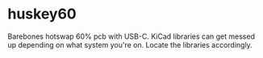 # huskey60
Barebones hotswap 60% pcb with USB-C.
KiCad libraries can get messed up depending on what system you're on. Locate the libraries accordingly.
